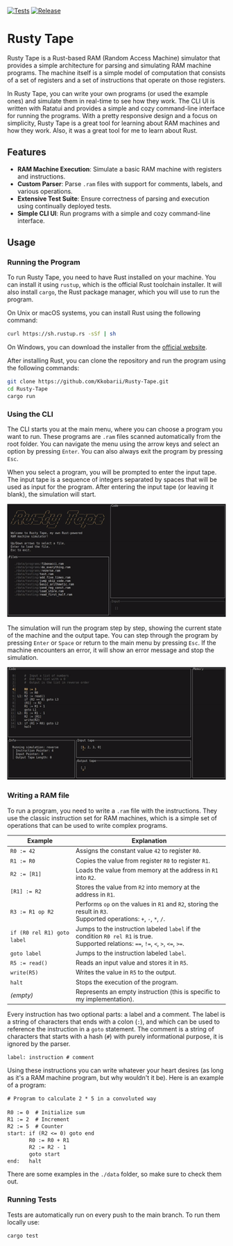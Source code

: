 [![Tests](https://github.com/Kkobarii/Rusty-Tape/actions/workflows/tests.yml/badge.svg)](https://github.com/Kkobarii/Rusty-Tape/actions/workflows/tests.yml) 
[![Release](https://img.shields.io/github/release/Kkobarii/Rusty-Tape?include_prereleases=&sort=semver&color=blue)](https://github.com/Kkobarii/Rusty-Tape/releases/)

# Rusty Tape

Rusty Tape is a Rust-based RAM (Random Access Machine) simulator that provides a simple architecture for parsing and simulating RAM machine programs.
The machine itself is a simple model of computation that consists of a set of registers and a set of instructions that operate on those registers.

In Rusty Tape, you can write your own programs (or used the example ones) and simulate them in real-time to see how they work.
The CLI UI is written with Ratatui and provides a simple and cozy command-line interface for running the programs.
With a pretty responsive design and a focus on simplicity, Rusty Tape is a great tool for learning about RAM machines and how they work.
Also, it was a great tool for me to learn about Rust.

## Features

- **RAM Machine Execution**: Simulate a basic RAM machine with registers and instructions.
- **Custom Parser**: Parse `.ram` files with support for comments, labels, and various operations.
- **Extensive Test Suite**: Ensure correctness of parsing and execution using continually deployed tests.
- **Simple CLI UI**: Run programs with a simple and cozy command-line interface.

## Usage

### Running the Program

To run Rusty Tape, you need to have Rust installed on your machine. You can install it using `rustup`, which is the official Rust toolchain installer. It will also install `cargo`, the Rust package manager, which you will use to run the program.

On Unix or macOS systems, you can install Rust using the following command:
```bash
curl https://sh.rustup.rs -sSf | sh
```

On Windows, you can download the installer from the [official website](https://www.rust-lang.org/tools/install).

After installing Rust, you can clone the repository and run the program using the following commands:
```bash
git clone https://github.com/Kkobarii/Rusty-Tape.git
cd Rusty-Tape
cargo run
```

### Using the CLI

The CLI starts you at the main menu, where you can choose a program you want to run.
These programs are `.ram` files scanned automatically from the root folder.
You can navigate the menu using the arrow keys and select an option by pressing `Enter`.
You can also always exit the program by pressing `Esc`.

When you select a program, you will be prompted to enter the input tape.
The input tape is a sequence of integers separated by spaces that will be used as input for the program.
After entering the input tape (or leaving it blank), the simulation will start.

![Menu](gif/menu.gif)

The simulation will run the program step by step, showing the current state of the machine and the output tape.
You can step through the program by pressing `Enter` or `Space` or return to the main menu by pressing `Esc`.
If the machine encounters an error, it will show an error message and stop the simulation.

![Simulation](gif/simulation.gif)

### Writing a RAM file
To run a program, you need to write a `.ram` file with the instructions. They use the classic instruction set for RAM machines, which is a simple set of operations that can be used to write complex programs.

| Example                     | Explanation                                                                                                                              |
|-----------------------------|------------------------------------------------------------------------------------------------------------------------------------------|
| `R0 := 42`                  | Assigns the constant value `42` to register `R0`.                                                                                        |
| `R1 := R0`                  | Copies the value from register `R0` to register `R1`.                                                                                    |
| `R2 := [R1]`                | Loads the value from memory at the address in `R1` into `R2`.                                                                            |
| `[R1] := R2`                | Stores the value from `R2` into memory at the address in `R1`.                                                                           |
| `R3 := R1 op R2`            | Performs `op` on the values in `R1` and `R2`, storing the result in `R3`.<br>Supported operations: `+`, `-`, `*`, `/`.                   |
| `if (R0 rel R1) goto label` | Jumps to the instruction labeled `label` if the condition `R0 rel R1` is true.<br>Supported relations: `==`, `!=`, `<`, `>`, `<=`, `>=`. |
| `goto label`                | Jumps to the instruction labeled `label`.                                                                                                |
| `R5 := read()`              | Reads an input value and stores it in `R5`.                                                                                              |
| `write(R5)`                 | Writes the value in `R5` to the output.                                                                                                  |
| `halt`                      | Stops the execution of the program.                                                                                                      |
| *(empty)*                   | Represents an empty instruction (this is specific to my implementation).                                                                 |

Every instruction has two optional parts: a label and a comment. 
The label is a string of characters that ends with a colon (`:`), and which can be used to reference the instruction in a `goto` statement. 
The comment is a string of characters that starts with a hash (`#`) with purely informational purpose, it is ignored by the parser.

```
label: instruction # comment
```

Using these instructions you can write whatever your heart desires (as long as it's a RAM machine program, but why wouldn't it be).
Here is an example of a program:

```
# Program to calculate 2 * 5 in a convoluted way

R0 := 0  # Initialize sum
R1 := 2  # Increment
R2 := 5  # Counter
start: if (R2 <= 0) goto end
       R0 := R0 + R1
       R2 := R2 - 1
       goto start
end:   halt
```

There are some examples in the `./data` folder, so make sure to check them out.

### Running Tests
Tests are automatically run on every push to the main branch. To run them locally use:

```bash
cargo test
```
